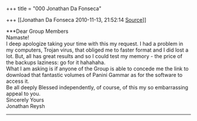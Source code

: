 +++
title = "000 Jonathan Da Fonseca"

+++
[[Jonathan Da Fonseca	2010-11-13, 21:52:14 [Source](https://groups.google.com/g/samskrita/c/mrRXlXO9cRo)]]



***Dear Group Members  
Namaste!  
I deep apologize taking your time with this my request. I had a problem in my computers, Trojan virus, that obliged me to faster format and I did lost a lot. But, all has great results and so I could test my memory - the price of the backups laziness: go for it hahahaha.  
What I am asking is if anyone of the Group is able to concede me the link to download that fantastic volumes of Panini Gammar as for the software to access it.  
Be all deeply Blessed independently, of course, of this my so embarrassing appeal to you.  
Sincerely Yours  
Jonathan Reysh  
  
***

